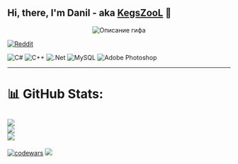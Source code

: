 <!-- ![alt text](https://i.imgur.com/I5WdGEV.png) -->
<!-- ![alt text](https://github.com/KegsZooL/GIFS/blob/main/1.gif) -->
<!-- ![alt text](https://github.com/KegsZooL/GIFS/blob/main/2.gif) -->
<!-- ![alt text](https://github.com/KegsZooL/GIFS/blob/main/3.gif) -->
<!-- ![alt text](https://github.com/KegsZooL/GIFS/blob/main/4.gif) -->

## Hi, there, I'm Danil - aka [KegsZooL](https://github.com/your-username) :wave:

<div align="center">
  <img src="https://github.com/KegsZooL/GIFS/raw/main/5.gif" alt="Описание гифа">
</div>

[![Reddit](https://img.shields.io/badge/Reddit-%23FF4500.svg?logo=Reddit&logoColor=white)](https://reddit.com/user/https://www.reddit.com/user/KegsZooL) 

![C#](https://img.shields.io/badge/c%23-%23239120.svg?style=for-the-badge&logo=csharp&logoColor=white) ![C++](https://img.shields.io/badge/c++-%2300599C.svg?style=for-the-badge&logo=c%2B%2B&logoColor=white) ![.Net](https://img.shields.io/badge/.NET-5C2D91?style=for-the-badge&logo=.net&logoColor=white) ![MySQL](https://img.shields.io/badge/mysql-%2300000f.svg?style=for-the-badge&logo=mysql&logoColor=white) ![Adobe Photoshop](https://img.shields.io/badge/adobe%20photoshop-%2331A8FF.svg?style=for-the-badge&logo=adobe%20photoshop&logoColor=white)

---
# 📊 GitHub Stats:
![](https://github-readme-stats.vercel.app/api?username=KegsZooL&theme=radical&hide_border=true&include_all_commits=false&count_private=false)<br/>
![](https://github-readme-streak-stats.herokuapp.com/?user=KegsZooL&theme=radical&hide_border=true)<br/>
![](https://github-readme-stats.vercel.app/api/top-langs/?username=KegsZooL&theme=radical&hide_border=true&include_all_commits=false&count_private=false&layout=compact)
---
[![codewars](https://www.codewars.com/users/KegsZool/badges/large)](https://www.codewars.com/users/KegsZool)
[![](https://visitcount.itsvg.in/api?id=KegsZooL&icon=2&color=0)](https://visitcount.itsvg.in)
